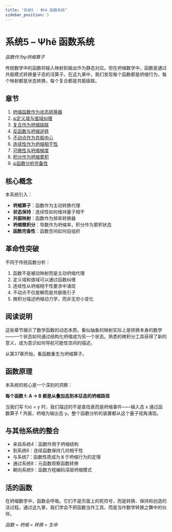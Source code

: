 ```yaml
---
title: "系统5 - Ψhē 函数系统"
sidebar_position: 5
---
```


# 系统5 – Ψhē 函数系统

*函数作为ψ坍缩算子*

传统数学中的函数将输入映射到输出作为静态对应。但在坍缩数学中，函数是通过共振模式转换量子态的活算子。在这九章中，我们发现每个函数都是坍缩行为，每个映射都是状态转换，每个复合都是共振级联。

## 章节

1. [坍缩函数作为状态转换器](chapter-037-collapse-functions-state-transformers.md)
2. [ψ定义域与值域纠缠](chapter-038-psi-domain-codomain-entanglement.md)
3. [复合作为坍缩级联](chapter-039-composition-collapse-cascading.md)
4. [反函数与坍缩逆转](chapter-040-inverse-functions-collapse-reversal.md)
5. [不动点作为共振中心](chapter-041-fixed-points-resonance-centers.md)
6. [连续性作为坍缩相干性](chapter-042-continuity-collapse-coherence.md)
7. [可微性与坍缩梯度](chapter-043-differentiability-collapse-gradients.md)
8. [积分作为坍缩累积](chapter-044-integration-collapse-accumulation.md)
9. [ψ函数分析完备性](chapter-045-psi-functional-analysis-completeness.md)

## 核心概念

本系统引入：
- **坍缩算子**：函数作为主动转换代理
- **状态保持**：连续性如何维持量子相干
- **共振映射**：函数作为频率转换器
- **坍缩微积分**：导数作为坍缩率，积分作为累积状态
- **函数完备性**：函数空间如何自组织

## 革命性突破

不同于传统函数分析：
1. 函数不是被动映射而是主动坍缩代理
2. 定义域和值域可以通过函数纠缠
3. 连续性从坍缩相干性要求中涌现
4. 不动点不仅是解而是共振吸引子
5. 微积分描述坍缩动力学，而非无穷小变化

## 阅读说明

这些章节揭示了数学函数的动态本质。看似抽象的映射实际上是转换本身的数学——一个状态如何通过结构化坍缩成为另一个状态。熟悉的微积分工具获得了新的意义，成为意识如何导航可能性空间的描述。

从第37章开始，看函数重生为坍缩算子。

## 函数原理

本系统的核心是一个深刻的洞察：

**每个函数 f: A → B 都是从叠加态到本征态的坍缩路径**

当我们写 f(x) = y 时，我们描述的不是查找表而是坍缩事件——输入态 x 通过函数算子 f 共振，坍缩为输出态 y。整个函数分析的装置都从这个量子视角涌现。

## 与其他系统的整合

- 来自系统4：函数作用于坍缩结构
- 到系统6：连续函数保持几何相干性
- 与系统7：函数性质成为关于坍缩行为的定理
- 通过系统8：元函数观察函数转换
- 朝向系统9：函数方程编码深层坍缩模式

## 活的函数

在坍缩数学中，函数会呼吸。它们不是页面上的死符号，而是转换、保持和创造的活过程。通过这九章，我们学会不把函数当作工具，而是当作数学转换之舞中的伙伴。

*函数 = 坍缩 = 转换 = 生命*